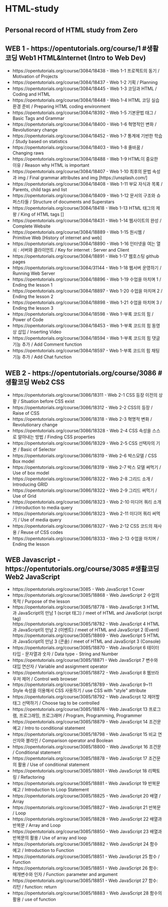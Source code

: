 # <h1>HTML-study<h1> 
<p>
  <h2>Personal record of HTML study from Zero</h2>
</p>

<p>
  <h2>WEB 1 - https://opentutorials.org/course/1 #생활코딩 Web1 HTML&Internet (Intro to Web Dev)</h2>
</p>
<p>
  <ul>
  <li>https://opentutorials.org/course/3084/18438 - Web 1-1 프로젝트의 동기 / Motivation of Projects </li>
  <li>https://opentutorials.org/course/3084/18437 - Web 1-2 기획 / Planning </li>
  <li>https://opentutorials.org/course/3084/18445 - Web 1-3 코딩과 HTML / Coding and HTML </li>
  <li>https://opentutorials.org/course/3084/18448 - Web 1-4 HTML 코딩 실습환경 준비 / Preparing HTML coding environment</li>
  <li>https://opentutorials.org/course/3084/18392 - Web 1-5 기본문법 태그 / Basic Tags and Grammar</li>
  <li>https://opentutorials.org/course/3084/18400 - Web 1-6 혁명적인 변화 / Revolutionary change </li>
  <li>https://opentutorials.org/course/3084/18452 - Web 1-7 통계에 기반한 학습 / Study based on statistics</li>
  <li>https://opentutorials.org/course/3084/18403 - Web 1-8 줄바꿈 / Changing raws</li>
  <li>https://opentutorials.org/course/3084/18488 - Web 1-9 HTML이 중요한 이유 / Reason why HTML is important</li>
  <li>https://opentutorials.org/course/3084/18407 - Web 1-10 최후의 문법 속성과 img / Final grammar attributes and img [https://unsplash.com/]</li>
  <li>https://opentutorials.org/course/3084/18408 - Web 1-11 부모 자식과 목록 / Parents, child tags and list</li>
  <li>https://opentutorials.org/course/3084/18409 - Web 1-12 문서의 구조와 슈퍼스타들 / Structure of documents and Superstars</li>
  <li>https://opentutorials.org/course/3084/18418 - Web 1-13 HTML 태그의 제왕 / King of HTML tags [<a></a>]</li>
  <li>https://opentutorials.org/course/3084/18431 - Web 1-14 웹사이트의 완성 / Complete Website</li>
  <li>https://opentutorials.org/course/3084/18889 - Web 1-15 원시웹 / Primitive Web [History of internet and web]</li>
  <li>https://opentutorials.org/course/3084/18890 - Web 1-16 인터넷을 여는 열쇠 : 서버와 클라이언트 / Key for internet : Server and Client </li>
  <li>https://opentutorials.org/course/3084/18891 - Web 1-17 웹호스팅 github pages </li>
  <li>https://opentutorials.org/course/3084/31144 - Web 1-18 웹서버 운영하기 / Running Web Server </li>
  <li>https://opentutorials.org/course/3084/18896 - Web 1-19 수업을 마치며 1 / Ending the lesson 1 </li>
  <li>https://opentutorials.org/course/3084/18897 - Web 1-20 수업을 마치며 2 / Ending the lesson 2 </li>
  <li>https://opentutorials.org/course/3084/18898 - Web 1-21 수업을 마치며 3 / Ending the lesson 3 </li>
  <li>https://opentutorials.org/course/3084/18598 - Web 1-부록 코드의 힘 / Power of Code </li>
  <li>https://opentutorials.org/course/3084/18453 - Web 1-부록 코드의 힘 동영상 삽입 / Inserting Video </li>
  <li>https://opentutorials.org/course/3084/18594 - Web 1-부록 코드의 힘 댓글 기능 추가 / Add Comment function </li>
  <li>https://opentutorials.org/course/3084/18597 - Web 1-부록 코드의 힘 채팅 기능 추가 / Add Chat function </li>
  </ul>
</p>
<p>
  <h2>WEB 2 - https://opentutorials.org/course/3086 #생활코딩 Web2 CSS</h2> 
</p>
<p>
  <ul>
  <li>https://opentutorials.org/course/3086/18311 - Web 2-1 CSS 등장 이전의 상황 / Situation before CSS exist </li>
  <li>https://opentutorials.org/course/3086/18312 - Web 2-2 CSS의 등장 / Raise of CSS </li>
  <li>https://opentutorials.org/course/3086/18318 - Web 2-3 혁명적 변화 / Revolutionary change</li>
  <li>https://opentutorials.org/course/3086/18328 - Web 2-4 CSS 속성을 스스로 알아내는 방법 / Finding CSS properties </li>
  <li>https://opentutorials.org/course/3086/18329 - Web 2-5 CSS 선택자의 기본 / Basic of Selector </li>
  <li>https://opentutorials.org/course/3086/18319 - Web 2-6 박스모델 / CSS Box model </li>
  <li>https://opentutorials.org/course/3086/18319 - Web 2-7 박스 모델 써먹기 / Use of box model </li>
  <li>https://opentutorials.org/course/3086/18322 - Web 2-8 그리드 소개 / Introducing GRID </li>
  <li>https://opentutorials.org/course/3086/18322 - Web 2-9 그리드 써먹기 / Use of Grid </li>
  <li>https://opentutorials.org/course/3086/18323 - Web 2-10 미디어 쿼리 소개 / Introduction to media query </li>
  <li>https://opentutorials.org/course/3086/18323 - Web 2-11 미디어 쿼리 써먹기 / Use of media query </li>
  <li>https://opentutorials.org/course/3086/18327 - Web 2-12 CSS 코드의 재사용 / Reuse of CSS codes </li>
  <li>https://opentutorials.org/course/3086/18333 - Web 2-13 수업을 마치며 / Ending the lesson </li>
  </ul>
</p>
<p>
  <h2> WEB Javascript - https://opentutorials.org/course/3085 #생활코딩 Web2 JavaScript</h2>
</p>
<p>
  <ul>
   <li>https://opentutorials.org/course/3085 - Web JavaScript 1 Cover </li>
   <li>https://opentutorials.org/course/3085/18868 - Web JaveScript 2 수업의 목적 / Purpose of the lesson </li>
   <li>https://opentutorials.org/course/3085/18778 - Web JavaScript 3 HTML과 JavaScript의 만남 1 (script 태그) / meet of HTML and JavaScript (script tag) </li>
  https://opentutorials.org/course/3085/18782 - Web JavaScript 4 HTML과 JavaScript의 만남 2 (이벤트) / meet of HTML and JavaScript 2 (Event) </li>
  https://opentutorials.org/course/3085/18869 - Web JaveScript 5 HTML과 JavaScript의 만남 3 (콘솔) / meet of HTML and JavaScript 3 (Console) </li>
   <li>https://opentutorials.org/course/3085/18870 - Web JavaScript 6 테이터타입 - 문자열과 숫자 / Data type - String and Number </li>
   <li>https://opentutorials.org/course/3085/18871 - Web JavaScript 7 변수와 대입 연산자 / Variable and assignment operator </li>
   <li>https://opentutorials.org/course/3085/18872 - Web JavaScript 8 웹브라우저 제어 / Control web browser </li>
   <li>https://opentutorials.org/course/3085/18789 - Web JavaScript 9~11 Style 속성을 이용해서 CSS 사용하기 / use CSS with "style" attribute </li>
   <li>https://opentutorials.org/course/3085/18792 - Web JavaScrpt 12 제어할 태그 선택하기 / Choose tag to be controlled </li>
   <li>https://opentutorials.org/course/3085/18876 - Web JavaScript 13 프로그램, 프로그래밍, 프로그래머 / Program, Programming, Programmer </li>
   <li>https://opentutorials.org/course/3085/18879 - Web JavaScript 14 조건문 예고 / Intro to conditional statement </li>
   <li>https://opentutorials.org/course/3085/18798 - Web JavaScript 15 비교 연산자와 블라인 / Comparison operator and Boolean </li>
   <li>https://opentutorials.org/course/3085/18800 - Web JavaScript 16 조건문 / Conditional statement </li>
   <li>https://opentutorials.org/course/3085/18878 - Web JavaScript 17 조건문의 활용 / Use of conditional statement </li>
   <li>https://opentutorials.org/course/3085/18801 - Web JavaScript 18 리팩토링 / Refactoring </li>
   <li>https://opentutorials.org/course/3085/18881 - Web JavaScript 19 반복문 예고 / Introduction to Loop Statement </li>
   <li>https://opentutorials.org/course/3085/18825 - Web JavaScript 20 배열 / Array </li>
   <li>https://opentutorials.org/course/3085/18827 - Web JavaScript 21 반복문 / Loop </li>
   <li>https://opentutorials.org/course/3085/18828 - Web JavaScript 22 배열과 반복문 / Array and Loop </li>
   <li>https://opentutorials.org/course/3085/18850 - Web JavaScript 23 배열과 반복문의 활용 / Use of array and loop </li>
   <li>https://opentutorials.org/course/3085/18882 - Web JavaScript 24 함수 예고 / Introduction to Function </li>
   <li>https://opentutorials.org/course/3085/18851 - Web JavaScript 25 함수 / Function </li>
   <li>https://opentutorials.org/course/3085/18851 - Web JavaScript 26 함수: 매개변수와 인자 / Function: parameter and argument</li>
   <li>https://opentutorials.org/course/3085/18851 - Web JavaScript 27 함수: 리턴 / function: return</li> 
   <li>https://opentutorials.org/course/3085/18883 - Web JavaScript 28 함수의 활용 / use of function</li> 
   </ul>
  
</p>
